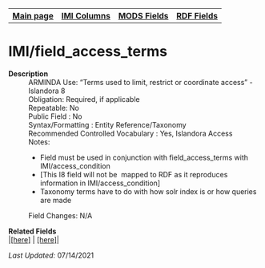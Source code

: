 <!DOCTYPE html>
<html>

<body>
<table style="width:100%">
  <tr>
    <th><a href="index.md">Main page</a></th>
	<th><a href="IMI.md">IMI Columns</a></th>
    <th><a href="MODS.md">MODS Fields</a></th>
    <th><a href="RDF.md">RDF Fields</a></th>
  </tr>
</table>

<h1>IMI/field_access_terms</h1>
<dl>
  <dt><b>Description</b></dt>
  <dd>ARMINDA Use: “Terms used to limit, restrict or coordinate access” - Islandora 8</dd>
  <dd>Obligation: Required, if applicable</dd>
  <dd>Repeatable: No</dd>
  <dd>Public Field : No</dd>
  <dd>Syntax/Formatting : Entity Reference/Taxonomy  </dd>
  <dd>Recommended Controlled Vocabulary : Yes, Islandora Access</dd>
  <dd>Notes: 
	<ul>
		<li>Field must be used in conjunction with field_access_terms with IMI/access_condition</li>
		<li>[This I8 field will not be  mapped to RDF as it reproduces information in IMI/access_condition]</li>
		<li>Taxonomy terms have to do with how solr index is or how queries are made</li>
	</ul>
	</dd>
  <dd>Field Changes: N/A</dd>
</dl>
<dl>
	<dt><b>Related Fields</b></dt>
		|<a href="MODS.template.md">[here]</a> | <a href="RDF.template.md">[here]</a>|
</dl>
<p><i>Last Updated: </i>07/14/2021</p>
</body>
</html>